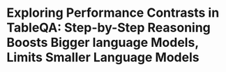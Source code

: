 # Exploring Performance Contrasts in TableQA: Step-by-Step Reasoning Boosts Bigger language Models, Limits Smaller Language Models
